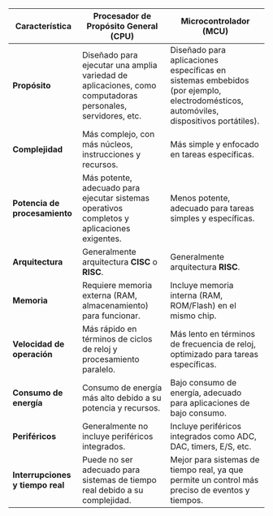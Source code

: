 
| **Característica**               | **Procesador de Propósito General (CPU)**                                                                  | **Microcontrolador (MCU)**                                                                                                           |
| -------------------------------- | ---------------------------------------------------------------------------------------------------------- | ------------------------------------------------------------------------------------------------------------------------------------ |
| **Propósito**                    | Diseñado para ejecutar una amplia variedad de aplicaciones, como computadoras personales, servidores, etc. | Diseñado para aplicaciones específicas en sistemas embebidos (por ejemplo, electrodomésticos, automóviles, dispositivos portátiles). |
| **Complejidad**                  | Más complejo, con más núcleos, instrucciones y recursos.                                                   | Más simple y enfocado en tareas específicas.                                                                                         |
| **Potencia de procesamiento**    | Más potente, adecuado para ejecutar sistemas operativos completos y aplicaciones exigentes.                | Menos potente, adecuado para tareas simples y específicas.                                                                           |
| **Arquitectura**                 | Generalmente arquitectura **CISC** o **RISC**.                                                             | Generalmente arquitectura **RISC**.                                                                                                  |
| **Memoria**                      | Requiere memoria externa (RAM, almacenamiento) para funcionar.                                             | Incluye memoria interna (RAM, ROM/Flash) en el mismo chip.                                                                           |
| **Velocidad de operación**       | Más rápido en términos de ciclos de reloj y procesamiento paralelo.                                        | Más lento en términos de frecuencia de reloj, optimizado para tareas específicas.                                                    |
| **Consumo de energía**           | Consumo de energía más alto debido a su potencia y recursos.                                               | Bajo consumo de energía, adecuado para aplicaciones de bajo consumo.                                                                 |
| **Periféricos**                  | Generalmente no incluye periféricos integrados.                                                            | Incluye periféricos integrados como ADC, DAC, timers, E/S, etc.                                                                      |
| **Interrupciones y tiempo real** | Puede no ser adecuado para sistemas de tiempo real debido a su complejidad.                                | Mejor para sistemas de tiempo real, ya que permite un control más preciso de eventos y tiempos.                                      |
